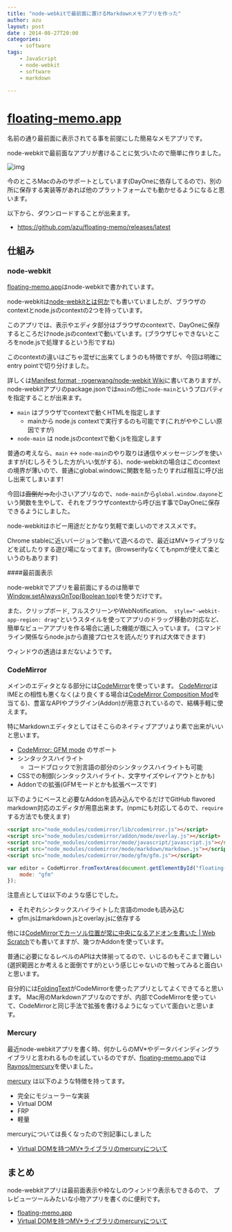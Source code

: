 ```yaml
---
title: "node-webkitで最前面に置けるMarkdownメモアプリを作った"
author: azu
layout: post
date : 2014-08-27T20:00
categories:
    - software
tags:
    - JavaScript
    - node-webkit
    - software
    - markdown

---
```


# [floating-memo.app](https://github.com/azu/floating-memo "floating-memo.app")

名前の通り最前面に表示されてる事を前提にした簡易なメモアプリです。

node-webkitで最前面なアプリが書けることに気づいたので簡単に作りました。

![img](http://efcl.info/wp-content/uploads/2014/08/25-1408964710.png)

今のところMacのみのサポートとしています(DayOneに依存してるので)、別の所に保存する実装等があれば他のプラットフォームでも動かせるようになると思います。

以下から、ダウンロードすることが出来ます。

- https://github.com/azu/floating-memo/releases/latest

## 仕組み

### node-webkit

[floating-memo.app](https://github.com/azu/floating-memo "floating-memo.app")はnode-webkitで書かれています。

node-webkitは[node-webkitとは何か](http://azu.github.io/slide/udonjs/node-webkit.html "node-webkitとは何か")でも書いていましたが、ブラウザのcontextとnode.jsのcontextの2つを持っています。

このアプリでは、表示やエディタ部分はブラウザのcontextで、DayOneに保存するところだけnode.jsのcontextで動いています。(ブラウザじゃできないところをnode.jsで処理するという形ですね)

このcontextの違いはごちゃ混ぜに出来てしまうのも特徴ですが、今回は明確にentry pointで切り分けました。

詳しくは[Manifest format · rogerwang/node-webkit Wiki](https://github.com/rogerwang/node-webkit/wiki/Manifest-format "Manifest format · rogerwang/node-webkit Wiki")に書いてありますが、node-webkitアプリのpackage.jsonでは`main`の他に`node-main`というプロパティを指定することが出来ます。

- `main` はブラウザでcontextで動くHTMLを指定します
	- mainから node.js contextで実行するのも可能です(これがややこしい原因ですが)
- `node-main` は node.jsのcontextで動くjsを指定します

普通の考えなら、`main` <-> `node-main`のやり取りは通信やメッセージングを使いますが(むしろそうした方がいい気がする)、node-webkitの場合はこのcontextの境界が薄いので、普通にglobal.windowに関数を貼ったりすれば相互に呼び出し出来てしまいます!

今回は<del>面倒だった</del>小さいアプリなので、`node-main`から`global.window.dayone`という関数を生やして、それをブラウザcontextから呼び出す事でDayOneに保存できるようにしました。

node-webkitはホビー用途だとかなり気軽で楽しいのでオススメです。

Chrome stableに近いバージョンで動いて遊べるので、最近はMV*ライブラリなどを試したりする遊び場になってます。(Browserifyなくてもnpmが使えて楽というのもあります)

####最前面表示

node-webkitでアプリを最前面にするのは簡単で[Window.setAlwaysOnTop(Boolean top)](https://github.com/rogerwang/node-webkit/wiki/Window#windowsetalwaysontopboolean-top "Window.setAlwaysOnTop(Boolean top)")を使うだけです。

また、クリップボード,
フルスクリーンやWebNotification、` style="-webkit-app-region: drag"`というスタイルを使ってアプリのドラッグ移動の対応など、簡単なビューアアプリを作る場合に適した機能が既に入っています。
(コマンドライン関係ならnode.jsから直接プロセスを読んだりすれば大体できます)

ウィンドウの透過はまだないようです。

### CodeMirror

メインのエディタとなる部分には[CodeMirror](http://codemirror.net/ "CodeMirror")を使っています。
[CodeMirror](http://codemirror.net/ "CodeMirror")はIMEとの相性も悪くなく(より良くする場合は[CodeMirror Composition Mod](https://github.com/zhusee2/codemirror-composition-mod "CodeMirror Composition Mod")を当てる)、豊富なAPIやプラグイン(Addon)が用意されているので、結構手軽に使えます。

特にMarkdownエディタとしてはそこらのネイティブアプリより素で出来がいいと思います。

- [CodeMirror: GFM mode](http://codemirror.net/mode/gfm/ "CodeMirror: GFM mode") のサポート
- シンタックスハイライト
	- コードブロックで別言語の部分のシンタックスハイライトも可能
- CSSでの制御(シンタックスハイライト、文字サイズやレイアウトとかも)
- Addonでの拡張(GFMモードとかも拡張ベースです)

以下のようにベースと必要なAddonを読み込んでやるだけでGitHub flavored markdown対応のエディタが用意出来ます。(npmにも対応してるので、`require`する方法でも使えます)

```html
<script src="node_modules/codemirror/lib/codemirror.js"></script>
<script src="node_modules/codemirror/addon/mode/overlay.js"></script>
<script src="node_modules/codemirror/mode/javascript/javascript.js"></script>
<script src="node_modules/codemirror/mode/markdown/markdown.js"></script>
<script src="node_modules/codemirror/mode/gfm/gfm.js"></script>
```


```javascript
var editor = CodeMirror.fromTextArea(document.getElementById("floating-memo"), {
    mode: "gfm"
});
```

注意点としては以下のような感じでした。

- それぞれシンタックスハイライトした言語のmodeも読み込む
- gfm.jsはmarkdown.jsとoverlay.jsに依存する

他には[CodeMirrorでカーソル位置が常に中央になるアドオンを書いた | Web Scratch](http://efcl.info/2014/08/24/codemirror-typewriter-scrolling/ "CodeMirrorでカーソル位置が常に中央になるアドオンを書いた | Web Scratch")でも書いてますが、幾つかAddonを使っています。

普通に必要になるレベルのAPIは大体揃ってるので、いじるのもそこまで難しい(選択範囲とか考えると面倒ですが)という感じじゃないので触ってみると面白いと思います。

自分的には[FoldingText](http://www.foldingtext.com/ "FoldingText")がCodeMirrorを使ったアプリとしてよくできてると思います。
Mac用のMarkdownアプリなのですが、内部でCodeMirrorを使っていて、CodeMirrorと同じ手法で拡張を書けるようになっていて面白いと思います。

### Mercury

最近node-webkitアプリを書く時、何かしらのMV*やデータバインディングライブラリと言われるものを試しているのですが、[floating-memo.app](https://github.com/azu/floating-memo "floating-memo.app")では[Raynos/mercury](https://github.com/Raynos/mercury "Raynos/mercury")を使いました。

[mercury](https://github.com/Raynos/mercury "Raynos/mercury") は以下のような特徴を持ってます。

- 完全にモジューラーな実装
- Virtual DOM
- FRP
- 軽量

mercuryについては長くなったので別記事にしました

- [Virtual DOMを持つMV*ライブラリのmercuryについて](http://efcl.info/2014/08/28/mercury/)

## まとめ

node-webkitアプリは最前面表示や枠なしのウィンドウ表示もできるので、
プレビューツールみたいな小物アプリを書くのに便利です。

- [floating-memo.app](https://github.com/azu/floating-memo "floating-memo.app")
- [Virtual DOMを持つMV*ライブラリのmercuryについて](http://efcl.info/2014/08/28/mercury/)